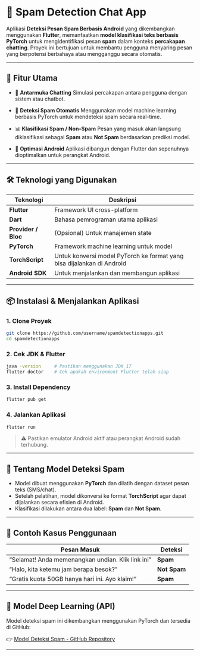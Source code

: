 
# 📱 Spam Detection Chat App

Aplikasi **Deteksi Pesan Spam Berbasis Android** yang dikembangkan menggunakan **Flutter**, memanfaatkan **model klasifikasi teks berbasis PyTorch** untuk mengidentifikasi pesan **spam** dalam konteks **percakapan chatting**. Proyek ini bertujuan untuk membantu pengguna menyaring pesan yang berpotensi berbahaya atau mengganggu secara otomatis.

---

## 🚀 Fitur Utama

* 💬 **Antarmuka Chatting**
  Simulasi percakapan antara pengguna dengan sistem atau chatbot.

* 🧠 **Deteksi Spam Otomatis**
  Menggunakan model machine learning berbasis PyTorch untuk mendeteksi spam secara real-time.

* 📊 **Klasifikasi Spam / Non-Spam**
  Pesan yang masuk akan langsung diklasifikasi sebagai **Spam** atau **Not Spam** berdasarkan prediksi model.

* 📱 **Optimasi Android**
  Aplikasi dibangun dengan Flutter dan sepenuhnya dioptimalkan untuk perangkat Android.

---

## 🛠 Teknologi yang Digunakan

| Teknologi           | Deskripsi                                                              |
| ------------------- | ---------------------------------------------------------------------- |
| **Flutter**         | Framework UI cross-platform                                            |
| **Dart**            | Bahasa pemrograman utama aplikasi                                      |
| **Provider / Bloc** | (Opsional) Untuk manajemen state                                       |
| **PyTorch**         | Framework machine learning untuk model                                 |
| **TorchScript**     | Untuk konversi model PyTorch ke format yang bisa dijalankan di Android |
| **Android SDK**     | Untuk menjalankan dan membangun aplikasi                               |

---

## 📦 Instalasi & Menjalankan Aplikasi

### 1. Clone Proyek

```bash
git clone https://github.com/username/spamdetectionapps.git
cd spamdetectionapps
```

### 2. Cek JDK & Flutter

```bash
java -version     # Pastikan menggunakan JDK 17
flutter doctor    # Cek apakah environment Flutter telah siap
```

### 3. Install Dependency

```bash
flutter pub get
```

### 4. Jalankan Aplikasi

```bash
flutter run
```

> ⚠️ Pastikan emulator Android aktif atau perangkat Android sudah terhubung.

---

## 🤖 Tentang Model Deteksi Spam

* Model dibuat menggunakan **PyTorch** dan dilatih dengan dataset pesan teks (SMS/chat).
* Setelah pelatihan, model dikonversi ke format **TorchScript** agar dapat dijalankan secara efisien di Android.
* Klasifikasi dilakukan antara dua label: **Spam** dan **Not Spam**.

---

## 🧪 Contoh Kasus Penggunaan

| Pesan Masuk                                       | Deteksi      |
| ------------------------------------------------- | ------------ |
| “Selamat! Anda memenangkan undian. Klik link ini” | **Spam**     |
| “Halo, kita ketemu jam berapa besok?”             | **Not Spam** |
| “Gratis kuota 50GB hanya hari ini. Ayo klaim!”    | **Spam**     |

---

## 🔗 Model Deep Learning (API)

Model deteksi spam ini dikembangkan menggunakan PyTorch dan tersedia di GitHub:

👉 [Model Deteksi Spam - GitHub Repository](https://github.com/muhammadzuama/modelDeteksiSpamSMS.git)

---
